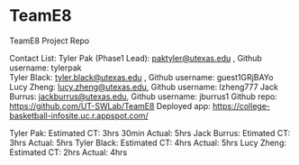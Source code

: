 # TeamE8
TeamE8 Project Repo

Contact List:
Tyler Pak (Phase1 Lead): paktyler@utexas.edu , Github username: tylerpak       
Tyler Black: tyler.black@utexas.edu , Github username: guest1GRjBAYo
Lucy Zheng: lucy.zheng@utexas.edu, Github username: lzheng777
Jack Burrus: jackburrus@utexas.edu, Github username: jburrus1
Github repo: https://github.com/UT-SWLab/TeamE8
Deployed app: https://college-basketball-infosite.uc.r.appspot.com/

Tyler Pak: Estimated CT: 3hrs 30min Actual: 5hrs
Jack Burrus: Etimated CT: 3hrs Actual: 5hrs
Tyler Black: Estimated CT: 4hrs Actual: 5hrs
Lucy Zheng:  Estimated CT: 2hrs Actual: 4hrs
